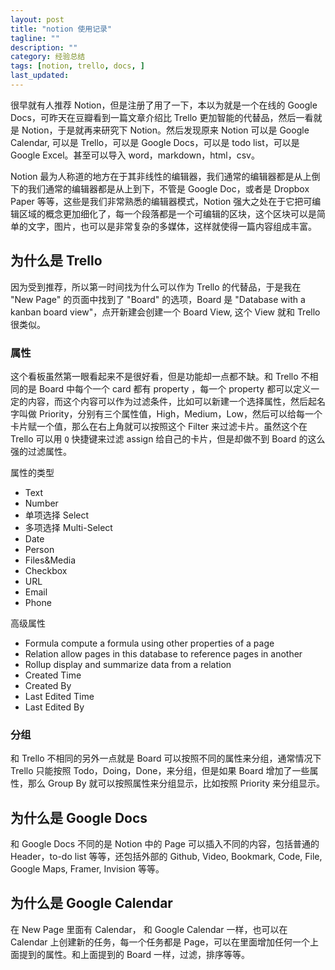 ```yaml
---
layout: post
title: "notion 使用记录"
tagline: ""
description: ""
category: 经验总结
tags: [notion, trello, docs, ]
last_updated:
---
```


很早就有人推荐 Notion，但是注册了用了一下，本以为就是一个在线的 Google Docs，可昨天在豆瓣看到一篇文章介绍比 Trello 更加智能的代替品，然后一看就是 Notion，于是就再来研究下 Notion。然后发现原来 Notion 可以是 Google Calendar, 可以是 Trello，可以是 Google Docs，可以是 todo list，可以是 Google Excel。甚至可以导入 word，markdown，html，csv。

Notion 最为人称道的地方在于其非线性的编辑器，我们通常的编辑器都是从上倒下的我们通常的编辑器都是从上到下，不管是 Google Doc，或者是 Dropbox Paper 等等，这些是我们非常熟悉的编辑器模式，Notion 强大之处在于它把可编辑区域的概念更加细化了，每一个段落都是一个可编辑的区块，这个区块可以是简单的文字，图片，也可以是非常复杂的多媒体，这样就使得一篇内容组成丰富。

## 为什么是 Trello
因为受到推荐，所以第一时间找为什么可以作为 Trello 的代替品，于是我在 "New Page" 的页面中找到了 "Board" 的选项，Board 是 "Database with a kanban board view"，点开新建会创建一个 Board View, 这个 View 就和 Trello 很类似。

### 属性
这个看板虽然第一眼看起来不是很好看，但是功能却一点都不缺。和 Trello 不相同的是 Board 中每个一个 card 都有 property ，每一个 property 都可以定义一定的内容，而这个内容可以作为过滤条件，比如可以新建一个选择属性，然后起名字叫做 Priority，分别有三个属性值，High，Medium，Low，然后可以给每一个卡片赋一个值，那么在右上角就可以按照这个 Filter 来过滤卡片。虽然这个在 Trello 可以用 `Q` 快捷键来过滤 assign 给自己的卡片，但是却做不到 Board 的这么强的过滤属性。

属性的类型

- Text
- Number
- 单项选择 Select
- 多项选择 Multi-Select
- Date
- Person
- Files&Media
- Checkbox
- URL
- Email
- Phone

高级属性

- Formula       compute a formula using other properties of a page
- Relation      allow pages in this database to reference pages in another
- Rollup        display and summarize data from a relation
- Created Time
- Created By
- Last Edited Time
- Last Edited By

### 分组
和 Trello 不相同的另外一点就是 Board 可以按照不同的属性来分组，通常情况下 Trello 只能按照 Todo，Doing，Done，来分组，但是如果 Board 增加了一些属性，那么 Group By 就可以按照属性来分组显示，比如按照 Priority 来分组显示。

## 为什么是 Google Docs
和 Google Docs 不同的是 Notion 中的 Page 可以插入不同的内容，包括普通的 Header，to-do list 等等，还包括外部的 Github, Video, Bookmark, Code, File, Google Maps, Framer, Invision 等等。

## 为什么是 Google Calendar
在 New Page 里面有 Calendar， 和 Google Calendar 一样，也可以在 Calendar 上创建新的任务，每一个任务都是 Page，可以在里面增加任何一个上面提到的属性。和上面提到的 Board 一样，过滤，排序等等。






